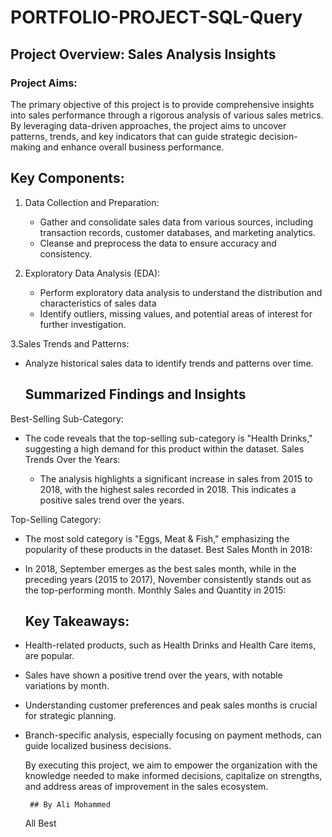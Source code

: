 # PORTFOLIO-PROJECT-SQL-Query

## Project Overview: Sales Analysis Insights

### Project Aims:
The primary objective of this project is to provide comprehensive insights into sales performance through a rigorous analysis of various sales metrics. By leveraging data-driven approaches, the project aims to uncover patterns, trends, and key indicators that can guide strategic decision-making and enhance overall business performance.

## Key Components:

1. Data Collection and Preparation:
   - Gather and consolidate sales data from various sources, including transaction records, customer databases, and marketing analytics.
   - Cleanse and preprocess the data to ensure accuracy and consistency.

2. Exploratory Data Analysis (EDA):
   - Perform exploratory data analysis to understand the distribution and characteristics of sales data
   - Identify outliers, missing values, and potential areas of interest for further investigation.
     
3.Sales Trends and Patterns:

- Analyze historical sales data to identify trends and patterns over time.


  ## Summarized Findings and Insights

Best-Selling Sub-Category:

- The code reveals that the top-selling sub-category is "Health Drinks," 
 suggesting a high demand for this product within the dataset.
 Sales Trends Over the Years:

  - The analysis highlights a significant increase in sales from 2015 to 2018,
  with the highest sales recorded in 2018. This indicates a positive sales trend over the years.

Top-Selling Category:
- The most sold category is "Eggs, Meat & Fish," emphasizing the popularity of these products in the dataset.
Best Sales Month in 2018:

- In 2018, September emerges as the best sales month, while in the preceding years (2015 to 2017), 
 November consistently stands out as the top-performing month.
 Monthly Sales and Quantity in 2015:

  ## Key Takeaways:

- Health-related products, such as Health Drinks and Health Care items, are popular.
    
- Sales have shown a positive trend over the years, with notable variations by month.
- Understanding customer preferences and peak sales months is crucial for strategic planning.

- Branch-specific analysis, especially focusing on payment methods, can guide localized business decisions.


  By executing this project, we aim to empower the organization with
  the knowledge needed to make informed decisions, capitalize on strengths,
   and address areas of improvement in the sales ecosystem.

       ## By Ali Mohammed
  All Best

